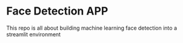 # Face Detection APP
This repo is all about building machine learning face detection into a streamlit environment